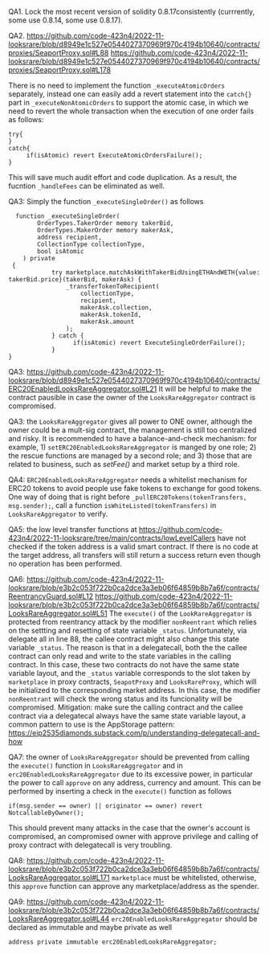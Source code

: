 QA1. Lock the most recent version of solidity 0.8.17consistently (currrently, some use 0.8.14, some use 0.8.17).

QA2. 
https://github.com/code-423n4/2022-11-looksrare/blob/d8949e1c527e0544027370969f970c4194b10640/contracts/proxies/SeaportProxy.sol#L88
https://github.com/code-423n4/2022-11-looksrare/blob/d8949e1c527e0544027370969f970c4194b10640/contracts/proxies/SeaportProxy.sol#L178

There is no need to implement the function ``_executeAtomicOrders`` separately, instead one can easily add a revert statement into the ``catch{}`` part in ``_executeNonAtomicOrders`` to support the atomic case, in which we need to revert the whole transaction when the execution of one order fails as follows:
```
try{
}
catch{
     if(isAtomic) revert ExecuteAtomicOrdersFailure();
}

```
This will save much audit effort and code duplication. As a result, the fucntion ``_handleFees`` can be eliminated as well.

QA3: Simply the function ``_executeSingleOrder()`` as follows
```
  function _executeSingleOrder(
        OrderTypes.TakerOrder memory takerBid,
        OrderTypes.MakerOrder memory makerAsk,
        address recipient,
        CollectionType collectionType,
        bool isAtomic
    ) private
 {
            try marketplace.matchAskWithTakerBidUsingETHAndWETH{value: takerBid.price}(takerBid, makerAsk) {
                _transferTokenToRecipient(
                    collectionType,
                    recipient,
                    makerAsk.collection,
                    makerAsk.tokenId,
                    makerAsk.amount
                );
            } catch {
                  if(isAtomic) revert ExecuteSingleOrderFailure();
            }
}
```

QA3: https://github.com/code-423n4/2022-11-looksrare/blob/d8949e1c527e0544027370969f970c4194b10640/contracts/ERC20EnabledLooksRareAggregator.sol#L21
It will be helpful to make the contract pausible in case the owner of the ``LooksRareAggregator`` contract is compromised. 

QA3: the ``LooksRareAggregator`` gives all power to ONE owner, although the owner could be a mult-sig contract, the management is still too centralized and risky.  It is recommended to have a balance-and-check mechanism: for example, 1) ``setERC20EnabledLooksRareAggregator`` is manged by one role; 2) the rescue functions are managed by a second role; and 3) those that are related to business, such as *setFee()* and market setup by a third role. 

QA4: ``ERC20EnabledLooksRareAggregator`` needs a whitelist mechanism for ERC20 tokens to avoid people use fake tokens to exchange for good tokens. One way of doing that is right before ``_pullERC20Tokens(tokenTransfers, msg.sender);``, call a function ``isWhiteListed(tokenTransfers)`` in ``LooksRareAggregator`` to verify. 

QA5: the low level transfer functions at
https://github.com/code-423n4/2022-11-looksrare/tree/main/contracts/lowLevelCallers
have not checked if the token address is a valid smart contract. If there is no code at the target address, all transfers will still return a success return even though no operation has been performed. 

QA6: https://github.com/code-423n4/2022-11-looksrare/blob/e3b2c053f722b0ca2dce3a3eb06f64859b8b7a6f/contracts/ReentrancyGuard.sol#L12
https://github.com/code-423n4/2022-11-looksrare/blob/e3b2c053f722b0ca2dce3a3eb06f64859b8b7a6f/contracts/LooksRareAggregator.sol#L51
The ``execute()`` of the ``LookRareAggregator`` is protected from reentrancy attack by the modifier ``nonReentrant`` which relies on the settting and resetting of state variable ``_status``.  Unfortunately, via delegate all in line 88, the callee contract might also change this state variable ``_status``. The reason is that in a delegatecall, both the the callee contract can only read and write to the state variables in the calling contract. In this case, these two contracts do not have the same state variable layout, and the ``_status`` variable corresponds to the slot taken by ``marketplace`` in proxy contracts, ``SeapotProxy`` and ``LooksRareProxy``, which will be initialized to the corresponding market address. In this case, the modifier ``nonReentrant`` will check the wrong status and its funcionality will be compromised.
Mitigation: make sure the calling contract and the callee contract via a delegatecal always have the same state variable layout, a common pattern to use is the AppStorage pattern: 
https://eip2535diamonds.substack.com/p/understanding-delegatecall-and-how

QA7: the owner of ``LooksRareAggregator`` should be prevented from calling the ``execute()`` function in ``LooksRareAggregator`` and in ``erc20EnabledLooksRareAggregator`` due to its excessive power, in particular the power to call ``approve`` on any address, currency and amount. This can be performed by inserting a check in the ``execute()`` function as follows
```
if(msg.sender == owner) || originator == owner) revert NotcallableByOwner();

```

This should prevent many attacks in the case that the owner's account is compromised, an compromised owner with approve privilege and calling of proxy contract with delegatecall is very troubling. 

QA8: 
https://github.com/code-423n4/2022-11-looksrare/blob/e3b2c053f722b0ca2dce3a3eb06f64859b8b7a6f/contracts/LooksRareAggregator.sol#L171
``marketplace`` must be whitelisted, otherwise, this ``approve`` function can approve any marketplace/address as the spender.

QA9: https://github.com/code-423n4/2022-11-looksrare/blob/e3b2c053f722b0ca2dce3a3eb06f64859b8b7a6f/contracts/LooksRareAggregator.sol#L44
``erc20EnabledLooksRareAggregator`` should be declared as immutable and maybe private as well
```
address private immutable erc20EnabledLooksRareAggregator;
```
